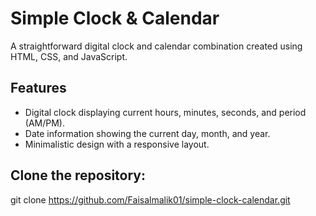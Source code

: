 # Simple Clock & Calendar

A straightforward digital clock and calendar combination created using HTML, CSS, and JavaScript.

## Features

- Digital clock displaying current hours, minutes, seconds, and period (AM/PM).
- Date information showing the current day, month, and year.
- Minimalistic design with a responsive layout.

 ## Clone the repository:

   git clone https://github.com/Faisalmalik01/simple-clock-calendar.git
